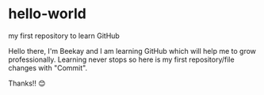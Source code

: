 # hello-world
my first repository to learn GitHub

Hello there, I'm Beekay and I am learning GitHub which will help me to grow professionally. Learning never stops so here is my first repository/file changes with "Commit".

Thanks!! 😊 
